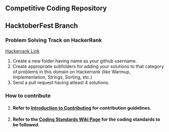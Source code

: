 ## Competitive Coding Repository 

## HacktoberFest Branch
### Problem Solving Track on HackerRank

[Hackerrank Link](https://www.hackerrank.com/domains/algorithms)

1. Create a new folder having name as your github username.
2. Create appropriate subfolders for adding your solutions to that category of problems in this domain on Hackerrank (like Warmup, Implementation, Strings, Sorting, etc.)
3. Send a pull request having atleast 4 solutions.

### How to contribute
  1. #### Refer to [Introduction to Contributing](https://github.com/sahilbansal17/Competitive_Coding/wiki/Introduction-to-Contributing) for contribution guidelines.

  2. #### Refer to the [Coding Standards Wiki Page](https://github.com/sahilbansal17/Competitive_Coding/wiki/Coding-Standards) for the coding standards to be followed.
